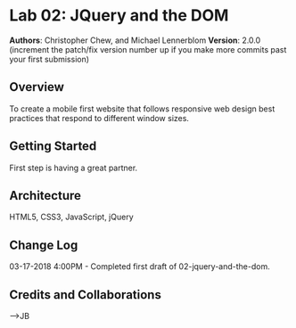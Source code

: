 # Lab 02: JQuery and the DOM

**Authors**: Christopher Chew, and Michael Lennerblom
**Version**: 2.0.0 (increment the patch/fix version number up if you make more commits past your first submission)

## Overview
<!-- Provide a high level overview of what this application is and why you are building it, beyond the fact that it's an assignment for a Code Fellows 301 class. (i.e. What's your problem domain?) -->To create a mobile first website that follows responsive web design best practices that respond to different window sizes.

## Getting Started
<!-- What are the steps that a user must take in order to build this app on their own machine and get it running? -->First step is having a great partner.

## Architecture
<!-- Provide a detailed description of the application design. What technologies (languages, libraries, etc) you're using, and any other relevant design information. -->HTML5, CSS3, JavaScript, jQuery

## Change Log
<!-- Use this are to document the iterative changes made to your application as each feature is successfully implemented. Use time stamps. Here's an examples:

01-01-2001 4:59pm - Application now has a fully-functional express server, with GET and POST routes for the book resource.-->
03-17-2018 4:00PM - Completed first draft of 02-jquery-and-the-dom.
## Credits and Collaborations
<!-- Give credit (and a link) to other people or resources that helped you build this application. -->
-->JB